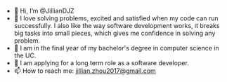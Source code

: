 - 👋 Hi, I’m @JillianDJZ
- 👀 I love solving problems, excited and satisfied when my code can run successfully. I also like the way software development works, it breaks big tasks into small pieces, which gives me confidence in solving any problem.
- 🌱 I am in the final year of my bachelor's degree in computer science in  the UC.
- 💞️ I am applying for a long term role as a software developer.
- 📫 How to reach me: jillian.zhou2017@gmail.com

<!---
JillianDJZ/JillianDJZ is a ✨ special ✨ repository because its `README.md` (this file) appears on your GitHub profile.
You can click the Preview link to take a look at your changes.
--->
